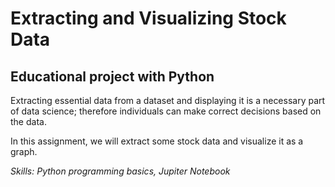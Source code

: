 # Extracting and Visualizing Stock Data

## Educational project with Python

Extracting essential data from a dataset and displaying it is a necessary part of data science;
therefore individuals can make correct decisions based on the data.

In this assignment, we will extract some stock data and visualize it as a graph.

_Skills: Python programming basics, Jupiter Notebook_

